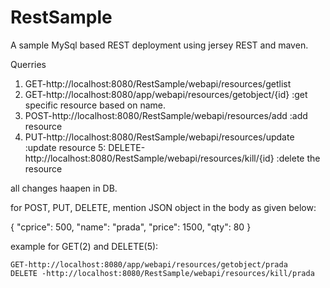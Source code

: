 # RestSample

A sample  MySql based REST deployment using jersey REST and maven.


Querries
1. GET-http://localhost:8080/RestSample/webapi/resources/getlist
2. GET-http://localhost:8080/app/webapi/resources/getobject/{id} :get specific resource based on name.
3. POST-http://localhost:8080/RestSample/webapi/resources/add :add resource
4. PUT-http://localhost:8080/RestSample/webapi/resources/update :update resource
5: DELETE-http://localhost:8080/RestSample/webapi/resources/kill/{id} :delete the resource 



all changes haapen in DB. 


for POST, PUT, DELETE, mention JSON object in the body as given below:
  
  {
        "cprice": 500,
        "name": "prada",
        "price": 1500,
        "qty": 80
  }
  
  example for GET(2) and DELETE(5):
  
    GET-http://localhost:8080/app/webapi/resources/getobject/prada
    DELETE -http://localhost:8080/RestSample/webapi/resources/kill/prada
